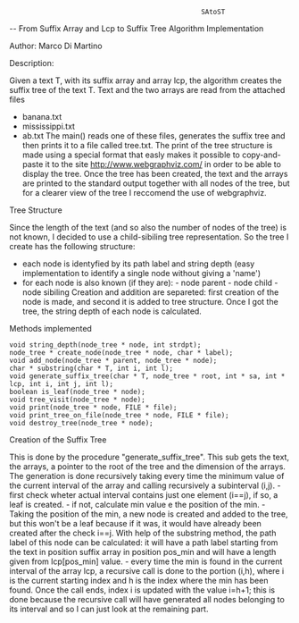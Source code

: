 													SAtoST

-- From Suffix Array and Lcp to Suffix Tree Algorithm Implementation

Author: Marco Di Martino

Description:

Given a text T, with its suffix array and array lcp, the algorithm creates the suffix tree of the text T.
Text and the two arrays are read from the attached files 
- banana.txt
- mississippi.txt
- ab.txt
The main() reads one of these files, generates the suffix tree and then prints it to a file called tree.txt.
The print of the tree structure is made using a special format that easly makes it possible to copy-and-paste
it to the site http://www.webgraphviz.com/ in order to be able to display the tree.
Once the tree has been created, the text and the arrays are printed to the standard output together with
all nodes of the tree, but for a clearer view of the tree I reccomend the use of webgraphviz.

Tree Structure

Since the length of the text (and so also the number of nodes of the tree) is not known, I decided to use 
a child-sibiling tree representation. So the tree I create has the following structure:
- each node is identyfied by its path label and string depth (easy implementation to identify a single node without giving a 'name')
- for each node is also known (if they are):
		- node parent
		- node child
		- node sibiling
Creation and addition are separeted: first creation of the node is made, and second it is added to tree structure.
Once I got the tree, the string depth of each node is calculated.

Methods implemented

	void string_depth(node_tree * node, int strdpt);
	node_tree * create_node(node_tree * node, char * label);
	void add_node(node_tree * parent, node_tree * node);
	char * substring(char * T, int i, int l);
	void generate_suffix_tree(char * T, node_tree * root, int * sa, int * lcp, int i, int j, int l);
	boolean is_leaf(node_tree * node);
	void tree_visit(node_tree * node);
	void print(node_tree * node, FILE * file);
	void print_tree_on_file(node_tree * node, FILE * file);
	void destroy_tree(node_tree * node);
	
Creation of the Suffix Tree

This is done by the procedure "generate_suffix_tree".
This sub gets the text, the arrays, a pointer to the root of the tree and the dimension of the arrays.
The generation is done recursively taking every time the minimum value of the current interval of 
the array and calling recursively a subinterval (i,j).
	- first check wheter actual interval contains just one element (i==j), if so, a leaf is created.
	- if not, calculate min value e the position of the min.
	- Taking the position of the min, a new node is created and added to the tree, but this won't
	  be a leaf because if it was, it would have already been created after the check i==j.
	  With help of the substring method, the path label of this node can be calculated:
	  it will have a path label starting from the text in position suffix array in position pos_min and
      will have a length given from lcp[pos_min] value.	
	- every time the min is found in the current interval of the array lcp, a recursive call 
	  is done to the portion (i,h), where i is the current starting index and h is the index
	  where the min has been found. Once the call ends, index i is updated with the value
	  i=h+1; this is done because the recursive call will have generated all nodes belonging to its interval
	  and so I can just look at the remaining part.






